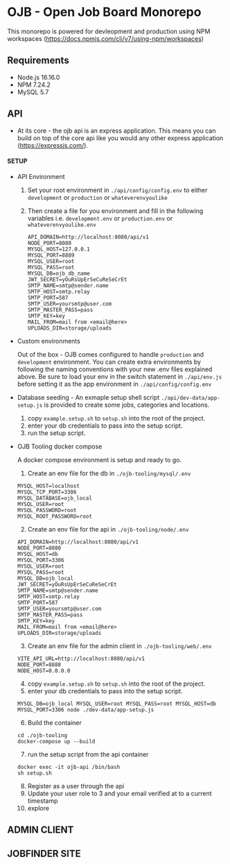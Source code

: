 # OJB - Open Job Board Monorepo

This monorepo is powered for devleopment and production using NPM workspaces (https://docs.npmjs.com/cli/v7/using-npm/workspaces)

## Requirements

- Node.js 16.16.0
- NPM 7.24.2
- MySQL 5.7

## API

- At its core - the ojb api is an express application. This means you can build on top of the core api like you would any other express application (https://expressjs.com/).

#### SETUP

- API Environment

  1. Set your root environment in `./api/config/config.env` to either `development` or `production` or `whateverenvyoulike`
  2. Then create a file for you environment and fill in the following variables i.e. `development.env` or `production.env` or `whateverenvyoulike.env`

     ```
     API_DOMAIN=http://localhost:8080/api/v1
     NODE_PORT=8080
     MYSQL_HOST=127.0.0.1
     MYSQL_PORT=8889
     MYSQL_USER=root
     MYSQL_PASS=root
     MYSQL_DB=ojb_db_name
     JWT_SECRET=yOuRsUpErSeCuReSeCrEt
     SMTP_NAME=smtp@sender.name
     SMTP_HOST=smtp.relay
     SMTP_PORT=587
     SMTP_USER=yoursmtp@user.com
     SMTP_MASTER_PASS=pass
     SMTP_KEY=key
     MAIL_FROM=mail from <email@here>
     UPLOADS_DIR=storage/uploads
     ```

- Custom environments

  Out of the box - OJB comes configured to handle `production` and `development` environment. You can create extra environments by following the naming conventions with your new .env files explained above. Be sure to load your env in the switch statement in `./api/env.js` before setting it as the app environment in `./api/config/config.env`

- Database seeding - An exmaple setup shell script `./api/dev-data/app-setup.js` is provided to create some jobs, categories and locations.

  1. copy `example.setup.sh` to `setup.sh` into the root of the project.
  2. enter your db credentials to pass into the setup script.
  3. run the setup script.

- OJB Tooling docker compose

  A docker compose environment is setup and ready to go.

  1.  Create an env file for the db in `./ojb-tooling/mysql/.env`

  ```
  MYSQL_HOST=localhost
  MYSQL_TCP_PORT=3306
  MYSQL_DATABASE=ojb_local
  MYSQL_USER=root
  MYSQL_PASSWORD=root
  MYSQL_ROOT_PASSWORD=root
  ```

  2.  Create an env file for the api in `./ojb-tooling/node/.env`

  ```
  API_DOMAIN=http://localhost:8080/api/v1
  NODE_PORT=8080
  MYSQL_HOST=db
  MYSQL_PORT=3306
  MYSQL_USER=root
  MYSQL_PASS=root
  MYSQL_DB=ojb_local
  JWT_SECRET=yOuRsUpErSeCuReSeCrEt
  SMTP_NAME=smtp@sender.name
  SMTP_HOST=smtp.relay
  SMTP_PORT=587
  SMTP_USER=yoursmtp@user.com
  SMTP_MASTER_PASS=pass
  SMTP_KEY=key
  MAIL_FROM=mail from <email@here>
  UPLOADS_DIR=storage/uploads
  
  ```
  3. Create an env file for the admin client in `./ojb-tooling/web/.env`
  
  ```
  VITE_API_URL=http://localhost:8080/api/v1
  NODE_PORT=8888
  NODE_HOST=0.0.0.0
  ```

  4.  copy `example.setup.sh` to `setup.sh` into the root of the project.
  5.  enter your db credentials to pass into the setup script.

  ```
  MYSQL_DB=ojb_local MYSQL_USER=root MYSQL_PASS=root MYSQL_HOST=db MYSQL_PORT=3306 node ./dev-data/app-setup.js
  ```

  6.  Build the container

  ```
  cd ./ojb-tooling
  docker-compose up --build
  ```

  7.  run the setup script from the api container

  ```
  docker exec -it ojb-api /bin/bash
  sh setup.sh
  ```

  8. Register as a user through the api
  9. Update your user role to 3 and your email verified at to a current timestamp
  10. explore

## ADMIN CLIENT

## JOBFINDER SITE
